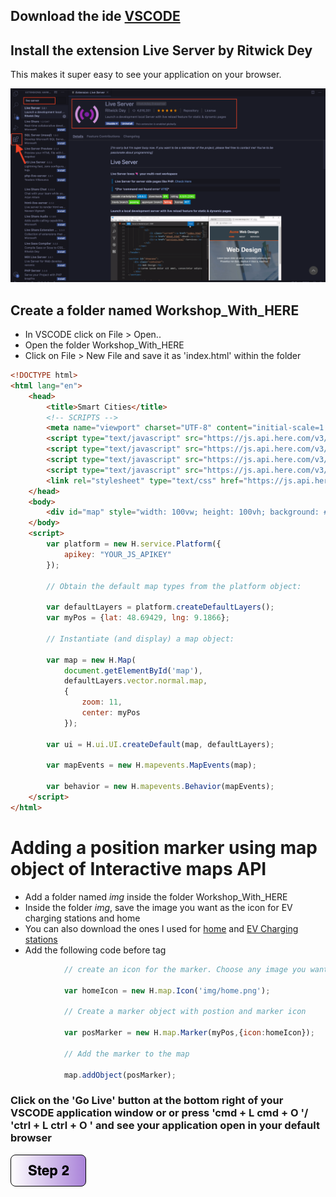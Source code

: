 ## Download the ide [VSCODE](https://code.visualstudio.com/download)
## Install the extension Live Server by Ritwick Dey
This makes it super easy to see your application on your browser.

![Live Server Extension](img/live_server.png) 

## Create a folder named Workshop_With_HERE
- In VSCODE click on File > Open.. 
- Open the folder Workshop_With_HERE
- Click on File > New File and save it as 'index.html' within the folder


``` html
<!DOCTYPE html>
<html lang="en">
    <head>
        <title>Smart Cities</title>
        <!-- SCRIPTS -->
        <meta name="viewport" charset="UTF-8" content="initial-scale=1.0, width=device-width" />
        <script type="text/javascript" src="https://js.api.here.com/v3/3.1/mapsjs-core.js"></script>
        <script type="text/javascript" src="https://js.api.here.com/v3/3.1/mapsjs-service.js"></script>
        <script type="text/javascript" src="https://js.api.here.com/v3/3.1/mapsjs-ui.js"></script>
        <script type="text/javascript" src="https://js.api.here.com/v3/3.1/mapsjs-mapevents.js"></script>
        <link rel="stylesheet" type="text/css" href="https://js.api.here.com/v3/3.1/mapsjs-ui.css"/> 
    </head>
    <body>
        <div id="map" style="width: 100vw; height: 100vh; background: #39B6B3;" ></div> 
    </body>
    <script>
        var platform = new H.service.Platform({
            apikey: "YOUR_JS_APIKEY"
        });

        // Obtain the default map types from the platform object:

        var defaultLayers = platform.createDefaultLayers();
        var myPos = {lat: 48.69429, lng: 9.1866};

        // Instantiate (and display) a map object:

        var map = new H.Map(
            document.getElementById('map'),
            defaultLayers.vector.normal.map,
            {
                zoom: 11,
                center: myPos
            });

        var ui = H.ui.UI.createDefault(map, defaultLayers);

        var mapEvents = new H.mapevents.MapEvents(map);

        var behavior = new H.mapevents.Behavior(mapEvents);
    </script>
</html>
```
# Adding a position marker using map object of Interactive maps API
- Add a folder named *img* inside the folder Workshop_With_HERE
- Inside the folder *img*, save the image you want as the icon for EV charging stations and home
- You can also download the ones I used for [home](img/home.png) and [EV Charging stations](img/EV.png)
- Add the following code before </script> tag


```javascript
            // create an icon for the marker. Choose any image you want. I created mine using draw.io 
            
            var homeIcon = new H.map.Icon('img/home.png'); 

            // Create a marker object with postion and marker icon

            var posMarker = new H.map.Marker(myPos,{icon:homeIcon});
            
            // Add the marker to the map 

            map.addObject(posMarker);
```
### Click on the 'Go Live' button at the bottom right of your VSCODE application window or or press 'cmd + L cmd + O '/ 'ctrl + L ctrl + O ' and see your application open in your default browser

[![Foo](img/s2.png)](Step2.md)


